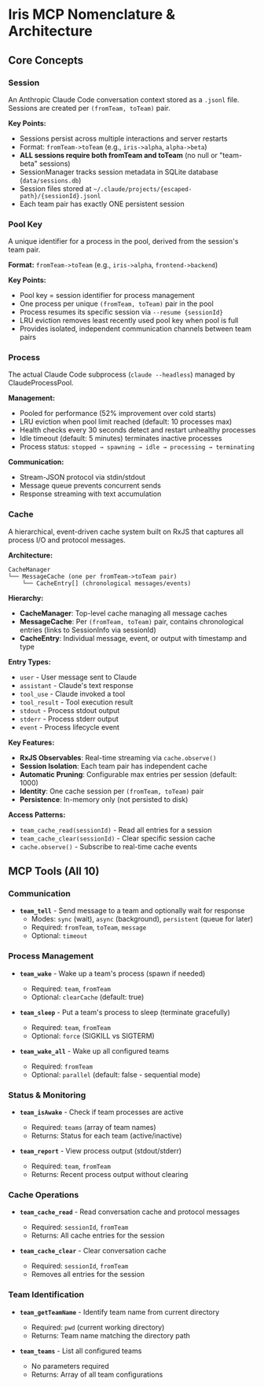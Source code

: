 # Iris MCP Nomenclature & Architecture

## Core Concepts

### Session
An Anthropic Claude Code conversation context stored as a `.jsonl` file. Sessions are created per `(fromTeam, toTeam)` pair.

**Key Points:**
- Sessions persist across multiple interactions and server restarts
- Format: `fromTeam->toTeam` (e.g., `iris->alpha`, `alpha->beta`)
- **ALL sessions require both fromTeam and toTeam** (no null or "team-beta" sessions)
- SessionManager tracks session metadata in SQLite database (`data/sessions.db`)
- Session files stored at `~/.claude/projects/{escaped-path}/{sessionId}.jsonl`
- Each team pair has exactly ONE persistent session

### Pool Key
A unique identifier for a process in the pool, derived from the session's team pair.

**Format:** `fromTeam->toTeam` (e.g., `iris->alpha`, `frontend->backend`)

**Key Points:**
- Pool key = session identifier for process management
- One process per unique `(fromTeam, toTeam)` pair in the pool
- Process resumes its specific session via `--resume {sessionId}`
- LRU eviction removes least recently used pool key when pool is full
- Provides isolated, independent communication channels between team pairs

### Process
The actual Claude Code subprocess (`claude --headless`) managed by ClaudeProcessPool.

**Management:**
- Pooled for performance (52% improvement over cold starts)
- LRU eviction when pool limit reached (default: 10 processes max)
- Health checks every 30 seconds detect and restart unhealthy processes
- Idle timeout (default: 5 minutes) terminates inactive processes
- Process status: `stopped → spawning → idle → processing → terminating`

**Communication:**
- Stream-JSON protocol via stdin/stdout
- Message queue prevents concurrent sends
- Response streaming with text accumulation

### Cache
A hierarchical, event-driven cache system built on RxJS that captures all process I/O and protocol messages.

**Architecture:**
```
CacheManager
└── MessageCache (one per fromTeam->toTeam pair)
    └── CacheEntry[] (chronological messages/events)
```

**Hierarchy:**
- **CacheManager**: Top-level cache managing all message caches
- **MessageCache**: Per `(fromTeam, toTeam)` pair, contains chronological entries (links to SessionInfo via sessionId)
- **CacheEntry**: Individual message, event, or output with timestamp and type

**Entry Types:**
- `user` - User message sent to Claude
- `assistant` - Claude's text response
- `tool_use` - Claude invoked a tool
- `tool_result` - Tool execution result
- `stdout` - Process stdout output
- `stderr` - Process stderr output
- `event` - Process lifecycle event

**Key Features:**
- **RxJS Observables**: Real-time streaming via `cache.observe()`
- **Session Isolation**: Each team pair has independent cache
- **Automatic Pruning**: Configurable max entries per session (default: 1000)
- **Identity**: One cache session per `(fromTeam, toTeam)` pair
- **Persistence**: In-memory only (not persisted to disk)

**Access Patterns:**
- `team_cache_read(sessionId)` - Read all entries for a session
- `team_cache_clear(sessionId)` - Clear specific session cache
- `cache.observe()` - Subscribe to real-time cache events

## MCP Tools (All 10)

### Communication
- **`team_tell`** - Send message to a team and optionally wait for response
  - Modes: `sync` (wait), `async` (background), `persistent` (queue for later)
  - Required: `fromTeam`, `toTeam`, `message`
  - Optional: `timeout`

### Process Management
- **`team_wake`** - Wake up a team's process (spawn if needed)
  - Required: `team`, `fromTeam`
  - Optional: `clearCache` (default: true)

- **`team_sleep`** - Put a team's process to sleep (terminate gracefully)
  - Required: `team`, `fromTeam`
  - Optional: `force` (SIGKILL vs SIGTERM)

- **`team_wake_all`** - Wake up all configured teams
  - Required: `fromTeam`
  - Optional: `parallel` (default: false - sequential mode)

### Status & Monitoring
- **`team_isAwake`** - Check if team processes are active
  - Required: `teams` (array of team names)
  - Returns: Status for each team (active/inactive)

- **`team_report`** - View process output (stdout/stderr)
  - Required: `team`, `fromTeam`
  - Returns: Recent process output without clearing

### Cache Operations
- **`team_cache_read`** - Read conversation cache and protocol messages
  - Required: `sessionId`, `fromTeam`
  - Returns: All cache entries for the session

- **`team_cache_clear`** - Clear conversation cache
  - Required: `sessionId`, `fromTeam`
  - Removes all entries for the session

### Team Identification
- **`team_getTeamName`** - Identify team name from current directory
  - Required: `pwd` (current working directory)
  - Returns: Team name matching the directory path

- **`team_teams`** - List all configured teams
  - No parameters required
  - Returns: Array of all team configurations
